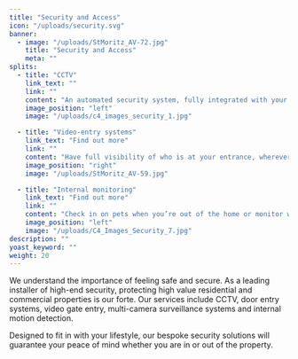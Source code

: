 ```yaml
---
title: "Security and Access"
icon: "/uploads/security.svg"
banner: 
  - image: "/uploads/StMoritz_AV-72.jpg"
    title: "Security and Access"
    meta: ""
splits: 
  - title: "CCTV"
    link_text: ""
    link: ""
    content: "An automated security system, fully integrated with your other home systems, provides a superior level of performance and protection. You can receive an alert the instant there is unauthorised access to your property, allowing you to react quickly. The automation system can also link directly to the scene of intrusion and provide you with an image from the nearest surveillance camera. For added security, we can install cameras that detect motion, track and follow moving objects. These clever systems can also be set to trigger a range of events such as activating lighting or sprinkler systems if someone accesses the property and crosses a predefined trip line.<br /><br />We offer a wide range of security solutions, from simple four camera systems to multiple, thermal imaging cameras with remote viewing options, all can record activity for a predetermined length of time."
    image_position: "left"
    image: "/uploads/c4_images_security_1.jpg"

  - title: "Video-entry systems"
    link_text: "Find out more"
    link: ""
    content: "Have full visibility of who is at your entrance, wherever you are in the world. Sophisticated video entry systems display a clear view of who is at your gate from any touch panel in the house and your mobile phone or tablet, these systems can cover multiple entrances and can even be accessed remotely so that you can see and speak to who has arrived at your property from anywhere in the world. If you’re away from home, receive an alert when someone rings the doorbell or set timed entry to allow access to through the gate or apartment lobby at certain times of the day."
    image_position: "right"
    image: "/uploads/StMoritz_AV-59.jpg"

  - title: "Internal monitoring"
    link_text: "Find out more"
    link: ""
    content: "Check in on pets when you’re out of the home or monitor what the kids are up to in the playroom when you’re busy in another space via discreetly place internal cameras. When integrated with a home automation system, internal monitoring provides an additional level of security and peace of mind whether you’re at home or away."
    image_position: "left"
    image: "/uploads/C4_Images_Security_7.jpg"
description: ""
yoast_keyword: ""
weight: 20
---
```


We understand the importance of feeling safe and secure. As a leading installer of high-end security, protecting high value residential and commercial properties is our forte. Our services include CCTV, door entry systems, video gate entry,​ multi-camera surveillance systems​ and internal motion detection.

Designed to fit in with your lifestyle, our bespoke security solutions will guarantee your peace of mind whether you are in or out of the property.